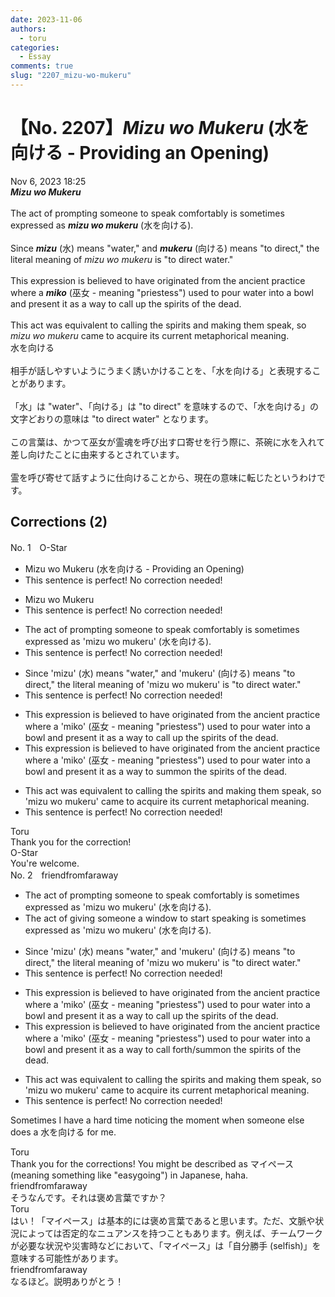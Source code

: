 ```yaml
---
date: 2023-11-06
authors:
  - toru
categories:
  - Essay
comments: true
slug: "2207_mizu-wo-mukeru"
---
```


# 【No. 2207】<strong><em>Mizu wo Mukeru</em></strong> (水を向ける - Providing an Opening)
<div class="date">Nov 6, 2023 18:25</div>
<div id="post"><div id="body_show_ori">
<strong><em>Mizu wo Mukeru</em></strong><br/><br/>The act of prompting someone to speak comfortably is sometimes expressed as <strong><em>mizu wo mukeru</em></strong> (水を向ける).<br/><br/>Since <strong><em>mizu</em></strong> (水) means "water," and <strong><em>mukeru</em></strong> (向ける) means "to direct," the literal meaning of <em>mizu wo mukeru</em> is "to direct water."<br/><br/>This expression is believed to have originated from the ancient practice where a <strong><em>miko</em></strong> (巫女 - meaning "priestess") used to pour water into a bowl and present it as a way to call up the spirits of the dead.<br/><br/>This act was equivalent to calling the spirits and making them speak, so <em>mizu wo mukeru</em> came to acquire its current metaphorical meaning.
</div></div>

<!-- more -->

<div id="post_ja"><div id="body_show_mo">
水を向ける<br/><br/>相手が話しやすいようにうまく誘いかけることを、「水を向ける」と表現することがあります。<br/><br/>「水」は "water"、「向ける」は "to direct" を意味するので、「水を向ける」の文字どおりの意味は "to direct water" となります。<br/><br/>この言葉は、かつて巫女が霊魂を呼び出す口寄せを行う際に、茶碗に水を入れて差し向けたことに由来するとされています。<br/><br/>霊を呼び寄せて話すように仕向けることから、現在の意味に転じたというわけです。
</div></div>

## Corrections (2)
<div id="block"><div class="first_name"> No. 1　<span class="just_name">O-Star</span></div><div id="block2">
<ul class="correction_field">
<li class="incorrect">Mizu wo Mukeru (水を向ける - Providing an Opening)</li>
<li class="corrected perfect">This sentence is perfect! No correction needed!</li>
</ul>
<ul class="correction_field">
<li class="incorrect">Mizu wo Mukeru</li>
<li class="corrected perfect">This sentence is perfect! No correction needed!</li>
</ul>
<ul class="correction_field">
<li class="incorrect">The act of prompting someone to speak comfortably is sometimes expressed as 'mizu wo mukeru' (水を向ける).</li>
<li class="corrected perfect">This sentence is perfect! No correction needed!</li>
</ul>
<ul class="correction_field">
<li class="incorrect">Since 'mizu' (水) means "water," and 'mukeru' (向ける) means "to direct," the literal meaning of 'mizu wo mukeru' is "to direct water."</li>
<li class="corrected perfect">This sentence is perfect! No correction needed!</li>
</ul>
<ul class="correction_field">
<li class="incorrect">This expression is believed to have originated from the ancient practice where a 'miko' (巫女 - meaning "priestess") used to pour water into a bowl and present it as a way to call up the spirits of the dead.</li>
<li class="corrected correct">
This expression is believed to have originated from the ancient practice where a 'miko' (巫女 - meaning "priestess") used to pour water into a bowl and present it as a way to <span class="f_bold">summon</span> the spirits of the dead.
</li>
</ul>
<ul class="correction_field">
<li class="incorrect">This act was equivalent to calling the spirits and making them speak, so 'mizu wo mukeru' came to acquire its current metaphorical meaning.</li>
<li class="corrected perfect">This sentence is perfect! No correction needed!</li>
</ul>
</div><div class="name"><span class="just_name">Toru</span><br>
Thank you for the correction!
</div>
<div class="name"><span class="just_name">O-Star</span><br>
You're welcome.
</div>
</div>
<div id="block"><div class="first_name"> No. 2　<span class="just_name">friendfromfaraway</span></div><div id="block2">
<ul class="correction_field">
<li class="incorrect">The act of prompting someone to speak comfortably is sometimes expressed as 'mizu wo mukeru' (水を向ける).</li>
<li class="corrected correct">
The act of <span class="f_blue">giving someone a window to start speaking</span> is sometimes expressed as 'mizu wo mukeru' (水を向ける).
</li>
</ul>
<ul class="correction_field">
<li class="incorrect">Since 'mizu' (水) means "water," and 'mukeru' (向ける) means "to direct," the literal meaning of 'mizu wo mukeru' is "to direct water."</li>
<li class="corrected perfect">This sentence is perfect! No correction needed!</li>
</ul>
<ul class="correction_field">
<li class="incorrect">This expression is believed to have originated from the ancient practice where a 'miko' (巫女 - meaning "priestess") used to pour water into a bowl and present it as a way to call up the spirits of the dead.</li>
<li class="corrected correct">
This expression is believed to have originated from the ancient practice where a 'miko' (巫女 - meaning "priestess") used to pour water into a bowl and present it as a way to <span class="f_blue">call forth/summon</span> the spirits of the dead.
</li>
</ul>
<ul class="correction_field">
<li class="incorrect">This act was equivalent to calling the spirits and making them speak, so 'mizu wo mukeru' came to acquire its current metaphorical meaning.</li>
<li class="corrected perfect">This sentence is perfect! No correction needed!</li>
</ul>
<p class="comment_small">
 Sometimes I have a hard time noticing the moment when someone else does a 水を向ける for me.
</p>

</div><div class="name"><span class="just_name">Toru</span><br>
Thank you for the corrections! You might be described as マイペース (meaning something like "easygoing") in Japanese, haha.
</div>
<div class="name"><span class="just_name">friendfromfaraway</span><br>
そうなんです。それは褒め言葉ですか？
</div>
<div class="name"><span class="just_name">Toru</span><br>
はい！「マイペース」は基本的には褒め言葉であると思います。ただ、文脈や状況によっては否定的なニュアンスを持つこともあります。例えば、チームワークが必要な状況や災害時などにおいて、「マイペース」は「自分勝手 (selfish)」を意味する可能性があります。
</div>
<div class="name"><span class="just_name">friendfromfaraway</span><br>
なるほど。説明ありがとう！
</div>
</div>
